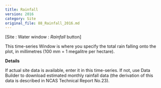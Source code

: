 ```yaml
---
title: Rainfall
version: 2016
category: Site
original_file: 88_Rainfall_2016.md
---
```


[Site : Water window : *Rainfall* button]

This time-series Window is where you
specify the total rain falling onto the plot, in millimetres (100 mm = 1
megalitre per hectare).

**Details**

If actual site data is available, enter it in this time-series. If not,
use Data Builder to download estimated monthly
rainfall data (the derivation of this data is described in NCAS
Technical Report
No.23).